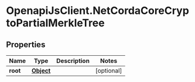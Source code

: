 # OpenapiJsClient.NetCordaCoreCryptoPartialMerkleTree

## Properties

Name | Type | Description | Notes
------------ | ------------- | ------------- | -------------
**root** | [**Object**](.md) |  | [optional] 


